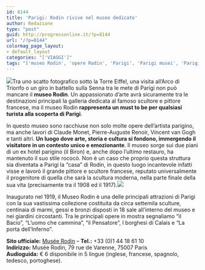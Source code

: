 ```yaml
---
id: 8144
title: 'Parigi: Rodin rivive nel museo dedicato'
author: Redazione
type: "post"
guid: http://progressonline.it/?p=8144
url: "/?p=8144"
colormag_page_layout:
- default_layout
categories: "['VIAGGI']"
tags: "['museo Rodin', 'opere Rodin', 'Parigi', 'Parigi musei', 'Parigi museo Rodin', 'Rodin']"
---
```


![](https://progressonline.it/wp-content/uploads/2018/03/6923-1-grande-1-musee-rodin-paris1-300x225.jpg)Tra uno scatto fotografico sotto la Torre Eiffel, una visita all’Arco di Trionfo o un giro in battello sulla Senna tra le mete di Parigi non può mancare il **museo Rodin**. Un appassionato d’arte avrà sicuramente tra le destinazioni principali la galleria dedicata al famoso scultore e pittore francese, ma il museo Rodin **rappresenta un must to be per qualsiasi turista alla scoperta di Parigi**.

In questo museo sono racchiuse non solo molte opere dell’artista parigino, ma anche lavori di Claude Monet, Pierre-Auguste Renoir, Vincent van Gogh e tanti altri. **Un luogo dove arte, storia e cultura si fondono, immergendo il visitatore in un contesto unico e emozionante**. Il museo sorge sui due piani di un ex hotel parigino (il Biron) e, anche dopo l’ultimo restauro, ha mantenuto il suo stile rococò. Non è un caso che proprio questa struttura sia diventata a Parigi la “casa” di Rodin, in questo luogo incantevole infatti visse e lavorò il grande pittore e scultore francese, reputato universalmente il progenitore di quella che sarà la scultura moderna, nella parte finale della sua vita (precisamente tra il 1908 ed il 1917).![](https://progressonline.it/wp-content/uploads/2018/03/Musee-Rodin-Meudon-villa-des-brillants-sculture-300x204.jpg)

Inaugurato nel 1919, il Museo Rodin è una delle principali attrazioni di Parigi con la sua vastissima collezione costituita da circa settemila sculture, centinaia di marmi, gessi e bronzi disposti in 18 sale all’interno del museo e nei giardini circostanti. Tra le principali opere in mostra segnaliamo “il Bacio”, “L’uomo che cammina”, “il Pensatore”, I borghesi di Calais e “La porta dell’Inferno”.

**Sito ufficiale:** [Musée Rodin](https://www.musee-rodin.fr/ "Museo Rodin") – **Tel.:** +33 (0)1 44 18 61 10  
**Indirizzo:** Musée Rodin, 79 rue de Varenne, 75007 Paris  
**Audioguida:** € 6 disponibile in 5 lingue (inglese, francese, spagnolo, tedesco, portoghese).